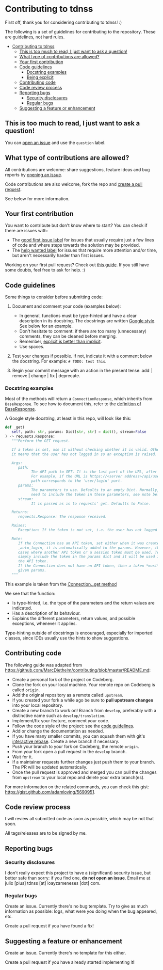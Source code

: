 # Contributing to tdnss

First off, thank you for considering contributing to tdnss! :)

The following is a set of guidelines for contributing to the repository.  These
are guidelines, not hard rules.

- [Contributing to tdnss](#contributing-to-tdnss)
  - [This is too much to read, I just want to ask a question!](#this-is-too-much-to-read-i-just-want-to-ask-a-question)
  - [What type of contributions are allowed?](#what-type-of-contributions-are-allowed)
  - [Your first contribution](#your-first-contribution)
  - [Code guidelines](#code-guidelines)
    - [Docstring examples](#docstring-examples)
    - [Being explicit](#being-explicit)
  - [Contributing code](#contributing-code)
  - [Code review process](#code-review-process)
  - [Reporting bugs](#reporting-bugs)
    - [Security disclosures](#security-disclosures)
    - [Regular bugs](#regular-bugs)
  - [Suggesting a feature or enhancement](#suggesting-a-feature-or-enhancement)

## This is too much to read, I just want to ask a question!

You can [open an issue](https://codeberg.org/JulioLoayzaM/tdnss/issues) and use
the `question` label.

## What type of contributions are allowed?

All contributions are welcome: share suggestions, feature ideas and bug
reports by [opening an issue](https://codeberg.org/JulioLoayzaM/tdnss/issues).

Code contributions are also welcome, fork the repo and
[create a pull request](https://codeberg.org/JulioLoayzaM/tdnss/pulls).

See below for more information.

## Your first contribution

You want to contribute but don't know where to start? You can check if there are
issues with:

-  The [good first issue label](https://codeberg.org/JulioLoayzaM/tdnss/issues?q=&state=open&labels=73949)
   for issues that usually require just a few lines of code and where steps
   towards the solution may be provided.
-  The [help wanted label](https://codeberg.org/JulioLoayzaM/tdnss/issues?q=&state=open&labels=73944)
   for issues that require more attention and/or time, but aren't necessarily
   harder than first issues.

Working on your first pull request? Check out
[this guide](https://opensource.guide/how-to-contribute/).
If you still have some doubts, feel free to ask for help. :)

## Code guidelines

Some things to consider before submitting code:

1. Document and comment your code (examples below):

   -  In general, functions must be type-hinted and have a clear description in
      its docstring. The docstrings are written
      [Google style](https://sphinxcontrib-napoleon.readthedocs.io/en/latest/example_google.html).
      See below for an example.
   -  Don't hesitate to comment: if there are too many (unnecessary) comments,
      they can be cleaned before merging.
   -  Remember,
      [explicit is better than implicit](https://www.python.org/dev/peps/pep-0020/#the-zen-of-python).
   -  Use spaces.

2. Test your changes if possible. If not, indicate it with a comment below the
   docstring. For example: `# TODO: test this`.
3. Begin your commit message with an action in the present tense:
   add \| remove \| change \| fix \| deprecate.

### Docstring examples

Most of the methods will return a `ConnectionResponse`, which inherits from
`BaseResponse`. To see how to document this, refer to the
[definition of BaseResponse](https://codeberg.org/JulioLoayzaM/tdnss/src/branch/main/src/tdnss/baseresponse.py).

A Google style docstring, at least in this repo, will look like this:
```python
def _get(
   self, path: str, params: Dict[str, str] = dict(), stream=False
) -> requests.Response:
   """Perform the GET request.

   If a token is set, use it without checking whether it is valid. Otherwise,
   it means that the user has not logged in so an exception is raised.

   Args:
      path:
            The API path to GET. It is the last part of the URL, after '/api/'.
            For example, if the URL is https://<server address>/api/user/login,
            path corresponds to the 'user/login' part.
      params:
            The parameters to use. Defaults to an empty Dict. Normally, there is no
            need to include the token in these parameters, see note below.
      stream:
            It is passed as is to requests' get. Defaults to False.

   Returns:
      requests.Response: The response received.

   Raises:
      Exception: If the token is not set, i.e. the user has not logged in.

   Note:
      If the Connection has an API token, set either when it was created or by
      _auto_login, it is automatically added to the params. However, there may be
      cases where another API token or a session token must be used. To do so,
      simply include the token in the params dict and it will be used instead of
      the API token.
      If the Connection does not have an API token, then a token *must* be in the
      given params.
   """
```

This example is taken from the
[Connection.\_get method](https://codeberg.org/JulioLoayzaM/tdnss/src/commit/d7f3209464a866647a9271f98ba2bf1d03212276/src/tdnss/connection.py#L188)

We see that the function:

-  Is type-hinted, i.e. the type of the parameters and the return values
   are indicated.
-  Has a description of its behaviour.
-  Explains the different parameters, return values, and possible
   exceptions, whenever it applies.

Type-hinting outside of docstrings is encouraged, especially for imported
classes, since IDEs usually use the hints to show suggestions.

## Contributing code

The following guide was adapted from
https://github.com/MarcDiethelm/contributing/blob/master/README.md:

-  Create a personal fork of the project on Codeberg.
-  Clone the fork on your local machine. Your remote repo on Codeberg is called
   `origin`.
-  Add the original repository as a remote called `upstream`.
-  If you created your fork a while ago be sure to **pull upstream changes**
   into your local repository.
-  Create a new branch to work on! Branch from `develop`, preferably with a
   distinctive name such as `develop/translation`.
-  Implement/fix your feature, comment your code.
-  Follow the code style of the project: see the
   [code guidelines](./CONTRIBUTING.md#code-guidelines).
-  Add or change the documentation as needed.
-  If you have many smaller commits, you can squash them with git's
   [interactive rebase](https://www.atlassian.com/git/tutorials/rewriting-history/git-rebase).
   Create a new branch if necessary.
-  Push your branch to your fork on Codeberg, the remote `origin`.
-  From your fork open a pull request in the `develop` branch.
-  Wait for it.
-  If a maintainer requests further changes just push them to your branch. The
   PR will be updated automatically.
-  Once the pull request is approved and merged you can pull the changes from
   `upstream` to your local repo and delete your extra branch(es).

For more information on the related commands, you can check this gist:
https://gist.github.com/adamloving/5690951.

## Code review process

I will review all submitted code as soon as possible, which may be not that soon.

All tags/releases are to be signed by me.

## Reporting bugs

### Security disclosures

I don't really expect this project to have a (significant) security issue, but
better safe than sorry: if you find one, **do not open an issue**. Email me at
julio [plus] tdnss [at] loayzameneses [dot] com.

### Regular bugs

Create an issue. Currently there's no bug template. Try to give as much
information as possible: logs, what were you doing when the bug appeared, etc.

Create a pull request if you have found a fix!

## Suggesting a feature or enhancement

Create an issue. Currently there's no template for this either.

Create a pull request if you have already started implementing it!
